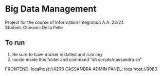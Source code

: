 # Big Data Management
Project for the course of Information Integration A.A. 23/24  
Student: Giovanni Della Pelle

## To run

1) Be sure to have docker installed and running
2) locate inside this folder and command "sh scripts/cassandra.sh"

FRONTEND: localhost://4200
CASSANDRA ADMIN PANEL: localhost://8083
